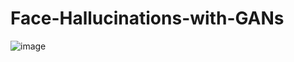 # Face-Hallucinations-with-GANs
![image](https://github.com/user-attachments/assets/813015d7-e1de-4c0b-9c39-4cc20ead778e)

